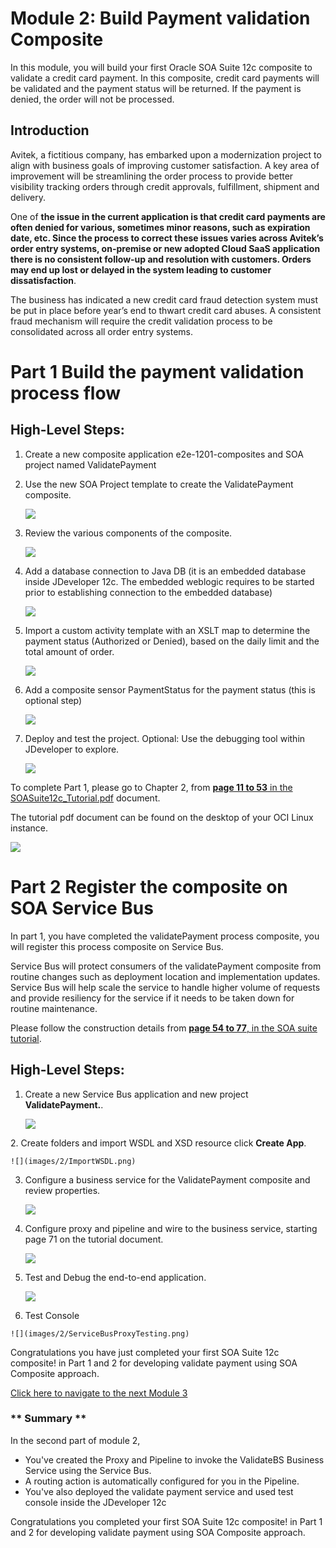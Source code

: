 # Module 2: Build Payment validation Composite

In this module, you will build your first Oracle SOA Suite 12c composite to validate a credit card payment.
In this composite, credit card payments will be validated and the payment status will be returned. If the payment is denied, the order will not be processed.


## Introduction ##
Avitek, a fictitious company, has embarked upon a modernization project to align with business goals of improving customer satisfaction. A key area of improvement will be streamlining the order process to provide better visibility tracking orders through credit approvals, fulfillment, shipment and delivery.

One of **the issue in the current application is that credit card payments are often denied for various, sometimes minor reasons, such as expiration date, etc. Since the process to correct these issues varies across Avitek’s order entry systems, on-premise or new adopted Cloud SaaS application there is no consistent follow-up and resolution with customers. Orders may end up lost or delayed in the system leading to customer dissatisfaction**.

The business has indicated a new credit card fraud detection system must be put in place before year’s end to thwart credit card abuses. A consistent fraud mechanism will require the credit validation process to be consolidated across all order entry systems.

# Part 1 Build the payment validation process flow

## **High-Level Steps:**  ##
 
1.  Create a new composite application e2e-1201-composites and SOA project named ValidatePayment
2.  Use the new SOA Project template to create the ValidatePayment composite.

    ![](images/2/validate-payment-composite.png)

3.  Review the various components of the composite.

    ![](images/2/composite-details.png)

    
4.  Add a database connection to Java DB (it is an embedded database inside JDeveloper 12c. The embedded weblogic requires to be started prior to establishing connection to the embedded database) 

    ![](images/2/db-connectivity.png)


5. Import a custom activity template with an XSLT map to determine the payment status (Authorized or Denied), based on the daily limit and the total amount of order.

    ![](images/2/custom-template.png)

6.  Add a composite sensor PaymentStatus for the payment status (this is optional step)

    ![](images/2/sensor.png)

7.  Deploy and test the project. Optional: Use the debugging tool within JDeveloper to explore.

    ![](images/2/deployment.png)

To complete Part 1, please go to Chapter 2, from <ins>**page 11 to 53** in the  SOASuite12c_Tutorial.pdf</ins> document.

The tutorial pdf document can be found on the desktop of your OCI Linux instance.

![](images/2/soa-tutorialpdf.png)



# Part 2 Register the composite on SOA Service Bus

In part 1, you have completed the validatePayment process composite, you will register this process composite on Service Bus.

Service Bus will protect consumers of the validatePayment composite from routine changes such as deployment location and implementation updates. Service Bus will help scale the service to handle higher volume of requests and provide resiliency for the service if it needs to be taken down for routine maintenance.

Please follow the construction details from <ins>**page 54 to 77**, in the SOA suite tutorial</ins>.

## **High-Level Steps:**  ##

1.  Create a new Service Bus application and new project **ValidatePayment.**. 

    ![](images/2/ServiceBus-JDeveloper.png)

[//]: # (click **Create Application**. )
[//]: # (images/2/continue-to-create-application-wizard.png)

[//]: # (Remove Steps 2 and 3)
2. Create folders and import WSDL and XSD resource click **Create App**.

    ![](images/2/ImportWSDL.png)
    
3. Configure a business service for the ValidatePayment composite and review properties.
    
    ![](images/2/CreateBusinessService.png) 

4. Configure proxy and pipeline and wire to the business service, starting page 71 on the tutorial document.

   ![](images/2/ConfigureProxy-and-Pipeline.png)

5. Test and Debug the end-to-end application.

    ![](images/2/Deploy-and-Test.png)

6.   Test Console
   
    ![](images/2/ServiceBusProxyTesting.png)


Congratulations you have just completed your first SOA Suite 12c composite! in Part 1 and 2 for developing validate payment using SOA Composite approach.

[Click here to navigate to the next Module 3](3-process-order-using-composite.md)

### ** Summary ** ###

In the second part of module 2, 

- You've created the Proxy and Pipeline to invoke the ValidateBS Business Service using the Service Bus.
- A routing action is automatically configured for you in the Pipeline.
- You've also deployed the validate payment service and used test console inside the JDeveloper 12c 

Congratulations you completed your first SOA Suite 12c composite! in Part 1 and 2 for developing validate payment using SOA Composite approach.